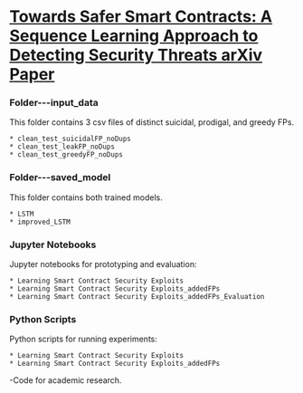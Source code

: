 # [Towards Safer Smart Contracts: A Sequence Learning Approach to Detecting Security Threats arXiv Paper](https://arxiv.org/abs/1811.06632)


### Folder---input_data 
This folder contains 3 csv files of distinct suicidal, prodigal, and greedy FPs.

    * clean_test_suicidalFP_noDups
    * clean_test_leakFP_noDups
    * clean_test_greedyFP_noDups


### Folder---saved_model 
This folder contains both trained models.

    * LSTM
    * improved_LSTM


### Jupyter Notebooks 
Jupyter notebooks for prototyping and evaluation:

    * Learning Smart Contract Security Exploits
    * Learning Smart Contract Security Exploits_addedFPs
    * Learning Smart Contract Security Exploits_addedFPs_Evaluation


### Python Scripts
Python scripts for running experiments:

    * Learning Smart Contract Security Exploits
    * Learning Smart Contract Security Exploits_addedFPs


-Code for academic research.
